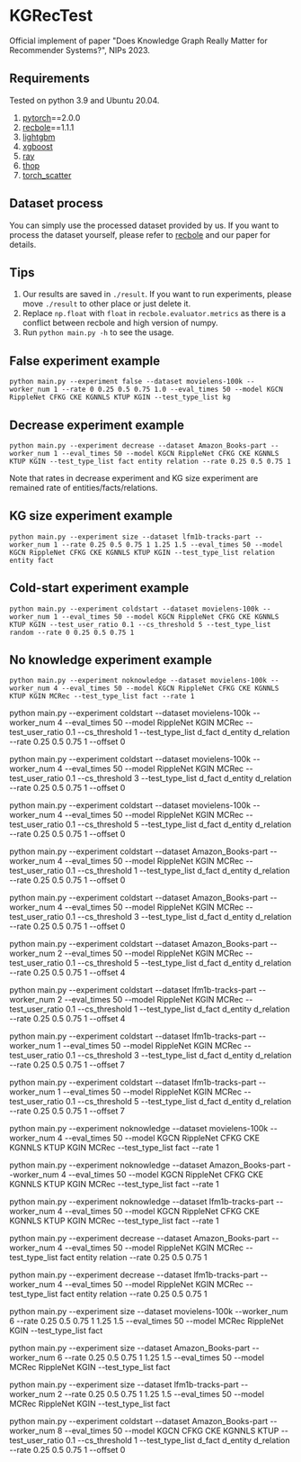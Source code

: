 # KGRecTest
Official implement of paper "Does Knowledge Graph Really Matter for Recommender Systems?", NIPs 2023.

## Requirements
Tested on python 3.9 and Ubuntu 20.04.
1. [pytorch](https://pytorch.org/)==2.0.0
2. [recbole](https://recbole.io/)==1.1.1
3. [lightgbm](https://github.com/microsoft/LightGBM/tree/master/python-package)
4. [xgboost](https://github.com/dmlc/xgboost)
5. [ray](https://www.ray.io/)
6. [thop](https://github.com/Lyken17/pytorch-OpCounter)
7. [torch_scatter](https://github.com/rusty1s/pytorch_scatter/tree/master)

## Dataset process
You can simply use the processed dataset provided by us. If you want to process the dataset yourself, please refer to [recbole](https://recbole.io/) and our paper for details.

## Tips
1. Our results are saved in ```./result```. If you want to run experiments, please move ```./result``` to other place or just delete it.
2. Replace ```np.float``` with ```float``` in ```recbole.evaluator.metrics``` as there is a conflict between recbole and high version of numpy.
3. Run ```python main.py -h``` to see the usage.

## False experiment example
```shell
python main.py --experiment false --dataset movielens-100k --worker_num 1 --rate 0 0.25 0.5 0.75 1.0 --eval_times 50 --model KGCN RippleNet CFKG CKE KGNNLS KTUP KGIN --test_type_list kg
```

## Decrease experiment example
```shell
python main.py --experiment decrease --dataset Amazon_Books-part --worker_num 1 --eval_times 50 --model KGCN RippleNet CFKG CKE KGNNLS KTUP KGIN --test_type_list fact entity relation --rate 0.25 0.5 0.75 1
```
Note that rates in decrease experiment and KG size experiment are remained rate of entities/facts/relations.

## KG size experiment example
```shell
python main.py --experiment size --dataset lfm1b-tracks-part --worker_num 1 --rate 0.25 0.5 0.75 1 1.25 1.5 --eval_times 50 --model KGCN RippleNet CFKG CKE KGNNLS KTUP KGIN --test_type_list relation entity fact
```

## Cold-start experiment example
```shell
python main.py --experiment coldstart --dataset movielens-100k --worker_num 1 --eval_times 50 --model KGCN RippleNet CFKG CKE KGNNLS KTUP KGIN --test_user_ratio 0.1 --cs_threshold 5 --test_type_list random --rate 0 0.25 0.5 0.75 1
```
## No knowledge experiment example
```shell
python main.py --experiment noknowledge --dataset movielens-100k --worker_num 4 --eval_times 50 --model KGCN RippleNet CFKG CKE KGNNLS KTUP KGIN MCRec --test_type_list fact --rate 1
```

python main.py --experiment coldstart --dataset movielens-100k --worker_num 4 --eval_times 50 --model RippleNet KGIN MCRec --test_user_ratio 0.1 --cs_threshold 1 --test_type_list d_fact d_entity d_relation --rate 0.25 0.5 0.75 1 --offset 0

python main.py --experiment coldstart --dataset movielens-100k --worker_num 4 --eval_times 50 --model RippleNet KGIN MCRec --test_user_ratio 0.1 --cs_threshold 3 --test_type_list d_fact d_entity d_relation --rate 0.25 0.5 0.75 1 --offset 0

python main.py --experiment coldstart --dataset movielens-100k --worker_num 4 --eval_times 50 --model RippleNet KGIN MCRec --test_user_ratio 0.1 --cs_threshold 5 --test_type_list d_fact d_entity d_relation --rate 0.25 0.5 0.75 1 --offset 0

python main.py --experiment coldstart --dataset Amazon_Books-part  --worker_num 4 --eval_times 50 --model RippleNet KGIN MCRec --test_user_ratio 0.1 --cs_threshold 1 --test_type_list d_fact d_entity d_relation --rate 0.25 0.5 0.75 1 --offset 0

python main.py --experiment coldstart --dataset Amazon_Books-part  --worker_num 4 --eval_times 50 --model RippleNet KGIN MCRec --test_user_ratio 0.1 --cs_threshold 3 --test_type_list d_fact d_entity d_relation --rate 0.25 0.5 0.75 1 --offset 0

python main.py --experiment coldstart --dataset Amazon_Books-part  --worker_num 2 --eval_times 50 --model RippleNet KGIN MCRec --test_user_ratio 0.1 --cs_threshold 5 --test_type_list d_fact d_entity d_relation --rate 0.25 0.5 0.75 1 --offset 4

python main.py --experiment coldstart --dataset lfm1b-tracks-part --worker_num 2 --eval_times 50 --model RippleNet KGIN MCRec --test_user_ratio 0.1 --cs_threshold 1 --test_type_list d_fact d_entity d_relation --rate 0.25 0.5 0.75 1 --offset 4

python main.py --experiment coldstart --dataset lfm1b-tracks-part --worker_num 1 --eval_times 50 --model RippleNet KGIN MCRec --test_user_ratio 0.1 --cs_threshold 3 --test_type_list d_fact d_entity d_relation --rate 0.25 0.5 0.75 1 --offset 7

python main.py --experiment coldstart --dataset lfm1b-tracks-part --worker_num 1 --eval_times 50 --model RippleNet KGIN MCRec --test_user_ratio 0.1 --cs_threshold 5 --test_type_list d_fact d_entity d_relation --rate 0.25 0.5 0.75 1 --offset 7

python main.py --experiment noknowledge --dataset movielens-100k --worker_num 4 --eval_times 50 --model KGCN RippleNet CFKG CKE KGNNLS KTUP KGIN MCRec --test_type_list fact --rate 1

python main.py --experiment noknowledge --dataset Amazon_Books-part --worker_num 4 --eval_times 50 --model KGCN RippleNet CFKG CKE KGNNLS KTUP KGIN MCRec --test_type_list fact --rate 1

python main.py --experiment noknowledge --dataset lfm1b-tracks-part --worker_num 4 --eval_times 50 --model KGCN RippleNet CFKG CKE KGNNLS KTUP KGIN MCRec --test_type_list fact --rate 1

python main.py --experiment decrease --dataset Amazon_Books-part --worker_num 4 --eval_times 50 --model RippleNet KGIN MCRec --test_type_list fact entity relation --rate 0.25 0.5 0.75 1

python main.py --experiment decrease --dataset lfm1b-tracks-part --worker_num 4 --eval_times 50 --model RippleNet KGIN MCRec --test_type_list fact entity relation --rate 0.25 0.5 0.75 1

python main.py --experiment size --dataset movielens-100k --worker_num 6 --rate 0.25 0.5 0.75 1 1.25 1.5 --eval_times 50 --model MCRec RippleNet KGIN --test_type_list fact

python main.py --experiment size --dataset Amazon_Books-part  --worker_num 6 --rate 0.25 0.5 0.75 1 1.25 1.5 --eval_times 50 --model MCRec RippleNet KGIN --test_type_list fact

python main.py --experiment size --dataset lfm1b-tracks-part --worker_num 2 --rate 0.25 0.5 0.75 1 1.25 1.5 --eval_times 50 --model MCRec RippleNet KGIN --test_type_list fact

python main.py --experiment coldstart --dataset Amazon_Books-part  --worker_num 8 --eval_times 50 --model KGCN CFKG CKE KGNNLS KTUP --test_user_ratio 0.1 --cs_threshold 1 --test_type_list d_fact d_entity d_relation --rate 0.25 0.5 0.75 1 --offset 0